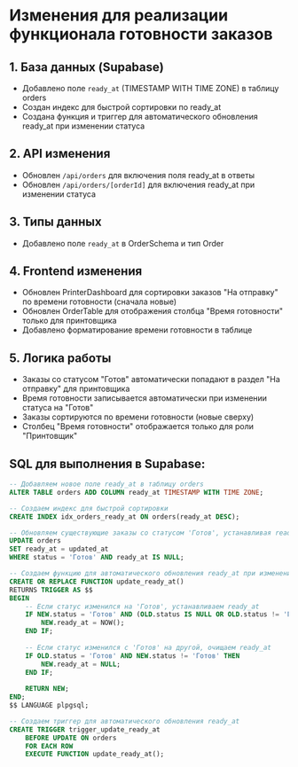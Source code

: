 # Изменения для реализации функционала готовности заказов

## 1. База данных (Supabase)
- Добавлено поле `ready_at` (TIMESTAMP WITH TIME ZONE) в таблицу orders
- Создан индекс для быстрой сортировки по ready_at
- Создана функция и триггер для автоматического обновления ready_at при изменении статуса

## 2. API изменения
- Обновлен `/api/orders` для включения поля ready_at в ответы
- Обновлен `/api/orders/[orderId]` для включения ready_at при изменении статуса

## 3. Типы данных
- Добавлено поле `ready_at` в OrderSchema и тип Order

## 4. Frontend изменения
- Обновлен PrinterDashboard для сортировки заказов "На отправку" по времени готовности (сначала новые)
- Обновлен OrderTable для отображения столбца "Время готовности" только для принтовщика
- Добавлено форматирование времени готовности в таблице

## 5. Логика работы
- Заказы со статусом "Готов" автоматически попадают в раздел "На отправку" для принтовщика
- Время готовности записывается автоматически при изменении статуса на "Готов"
- Заказы сортируются по времени готовности (новые сверху)
- Столбец "Время готовности" отображается только для роли "Принтовщик"

## SQL для выполнения в Supabase:
```sql
-- Добавляем новое поле ready_at в таблицу orders
ALTER TABLE orders ADD COLUMN ready_at TIMESTAMP WITH TIME ZONE;

-- Создаем индекс для быстрой сортировки
CREATE INDEX idx_orders_ready_at ON orders(ready_at DESC);

-- Обновляем существующие заказы со статусом 'Готов', устанавливая ready_at равным updated_at
UPDATE orders 
SET ready_at = updated_at 
WHERE status = 'Готов' AND ready_at IS NULL;

-- Создаем функцию для автоматического обновления ready_at при изменении статуса
CREATE OR REPLACE FUNCTION update_ready_at()
RETURNS TRIGGER AS $$
BEGIN
    -- Если статус изменился на 'Готов', устанавливаем ready_at
    IF NEW.status = 'Готов' AND (OLD.status IS NULL OR OLD.status != 'Готов') THEN
        NEW.ready_at = NOW();
    END IF;
    
    -- Если статус изменился с 'Готов' на другой, очищаем ready_at
    IF OLD.status = 'Готов' AND NEW.status != 'Готов' THEN
        NEW.ready_at = NULL;
    END IF;
    
    RETURN NEW;
END;
$$ LANGUAGE plpgsql;

-- Создаем триггер для автоматического обновления ready_at
CREATE TRIGGER trigger_update_ready_at
    BEFORE UPDATE ON orders
    FOR EACH ROW
    EXECUTE FUNCTION update_ready_at();
``` 